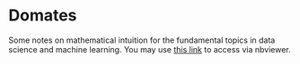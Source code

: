 # Domates

Some notes on mathematical intuition for the fundamental topics in data science and machine learning. You may use [this link](https://nbviewer.jupyter.org/github/domates-book/domates/blob/aafe9b1985fc377a538921b66f4221187381db99/table-of-contents.ipynb) to access via nbviewer.
